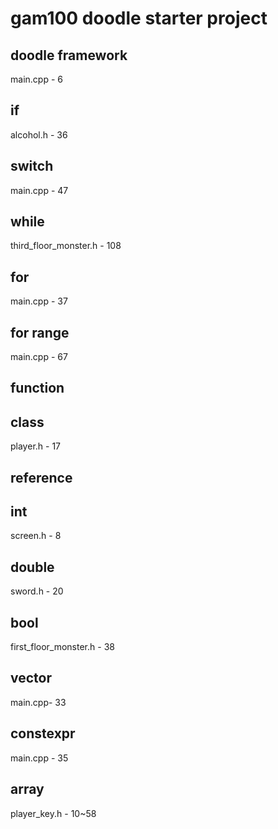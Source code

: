 # gam100 doodle starter project

## doodle framework
main.cpp - 6
## if
alcohol.h - 36
## switch
main.cpp - 47
## while
third_floor_monster.h - 108
## for
main.cpp - 37
## for range
main.cpp - 67
## function

## class
player.h - 17
## reference

## int 
screen.h - 8
## double
sword.h - 20
## bool
first_floor_monster.h - 38
## vector
main.cpp- 33
## constexpr
main.cpp - 35
## array
player_key.h - 10~58

